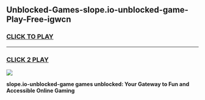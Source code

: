 
## Unblocked-Games-slope.io-unblocked-game-Play-Free-igwcn
<h3>
<a href="https://premium76.site?title=slope.io-unblocked-game&ref=10A">CLICK TO PLAY</a></h3>
<hr>

<h3>
<a href="https://premium76.site?title=slope.io-unblocked-game&ref=10A">CLICK 2 PLAY</a>
  
</h3>

<a href="https://premium76.site?title=slope.io-unblocked-game&ref=10A"><img src="https://clearcache.store/games.png"></a>


**slope.io-unblocked-game games unblocked: Your Gateway to Fun and Accessible Online Gaming**
